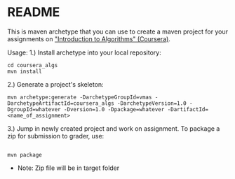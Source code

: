 # README #
This is maven archetype that you can use to create a maven project for your assignments on ["Introduction to Algorithms" (Coursera)](https://www.coursera.org/learn/introduction-to-algorithms/).

Usage:
1.) Install archetype into your local repository:

```
cd coursera_algs
mvn install

```
2.) Generate a project's skeleton:

```
mvn archetype:generate -DarchetypeGroupId=vmas -DarchetypeArtifactId=coursera_algs -DarchetypeVersion=1.0 -DgroupId=whatever -Dversion=1.0 -Dpackage=whatever -DartifactId=<name_of_assignment>

```
3.) Jump in newly created project and work on assignment. To package a zip for submission to grader, use:

```

mvn package

```
* Note: Zip file will be in target folder
